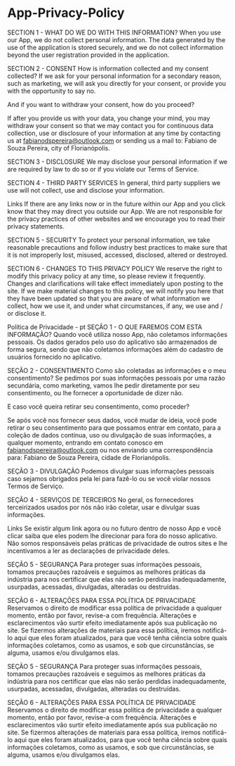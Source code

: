# App-Privacy-Policy
SECTION 1 - WHAT DO WE DO WITH THIS INFORMATION? When you use our App, we do not collect personal information. The data generated by the use of the application is stored securely, and we do not collect information beyond the user registration provided in the application.

SECTION 2 - CONSENT How is information collected and my consent collected?
If we ask for your personal information for a secondary reason, such as marketing, we will ask you directly for your consent, or provide you with the opportunity to say no.

And if you want to withdraw your consent, how do you proceed?

If after you provide us with your data, you change your mind, you may withdraw your consent so that we may contact you for continuous data collection, use or disclosure of your information at any time by contacting us at fabianodspereira@outlook.com or sending us a mail to: Fabiano de Souza Pereira, city of Florianópolis.

SECTION 3 - DISCLOSURE We may disclose your personal information if we are required by law to do so or if you violate our Terms of Service.

SECTION 4 - THIRD PARTY SERVICES In general, third party suppliers we use will not collect, use and disclose your information.

Links If there are any links now or in the future within our App and you click know that they may direct you outside our App. We are not responsible for the privacy practices of other websites and we encourage you to read their privacy statements.

SECTION 5 - SECURITY To protect your personal information, we take reasonable precautions and follow industry best practices to make sure that it is not improperly lost, misused, accessed, disclosed, altered or destroyed.

SECTION 6 - CHANGES TO THIS PRIVACY POLICY We reserve the right to modify this privacy policy at any time, so please review it frequently. Changes and clarifications will take effect immediately upon posting to the site. If we make material changes to this policy, we will notify you here that they have been updated so that you are aware of what information we collect, how we use it, and under what circumstances, if any, we use and / or disclose it.

Política de Privacidade - pt
SEÇÃO 1 - O QUE FAREMOS COM ESTA INFORMAÇÃO? Quando você utiliza nosso App, não coletamos informações pessoais. Os dados gerados pelo uso do aplicativo são armazenados de forma segura, sendo que não coletamos informações além do cadastro de usuários fornecido no aplicativo.

SEÇÃO 2 - CONSENTIMENTO Como são coletadas as informações e o meu consentimento?
Se pedimos por suas informações pessoais por uma razão secundária, como marketing, vamos lhe pedir diretamente por seu consentimento, ou lhe fornecer a oportunidade de dizer não.

E caso você queira retirar seu consentimento, como proceder?

Se após você nos fornecer seus dados, você mudar de ideia, você pode retirar o seu consentimento para que possamos entrar em contato, para a coleção de dados contínua, uso ou divulgação de suas informações, a qualquer momento, entrando em contato conosco em fabianodspereira@outlook.com ou nos enviando uma correspondência para: Fabiano de Souza Pereira, cidade de Florianópolis.

SEÇÃO 3 - DIVULGAÇÃO Podemos divulgar suas informações pessoais caso sejamos obrigados pela lei para fazê-lo ou se você violar nossos Termos de Serviço.

SEÇÃO 4 - SERVIÇOS DE TERCEIROS No geral, os fornecedores terceirizados usados por nós não irão coletar, usar e divulgar suas informações.

Links Se existir algum link agora ou no futuro dentro de nosso App e você clicar saiba que eles podem lhe direcionar para fora do nosso aplicativo. Não somos responsáveis pelas práticas de privacidade de outros sites e lhe incentivamos a ler as declarações de privacidade deles.

SEÇÃO 5 - SEGURANÇA Para proteger suas informações pessoais, tomamos precauções razoáveis e seguimos as melhores práticas da indústria para nos certificar que elas não serão perdidas inadequadamente, usurpadas, acessadas, divulgadas, alteradas ou destruídas.

SEÇÃO 6 - ALTERAÇÕES PARA ESSA POLÍTICA DE PRIVACIDADE Reservamos o direito de modificar essa política de privacidade a qualquer momento, então por favor, revise-a com frequência. Alterações e esclarecimentos vão surtir efeito imediatamente após sua publicação no site. Se fizermos alterações de materiais para essa política, iremos notificá-lo aqui que eles foram atualizados, para que você tenha ciência sobre quais informações coletamos, como as usamos, e sob que circunstâncias, se alguma, usamos e/ou divulgamos elas.



SEÇÃO 5 - SEGURANÇA Para proteger suas informações pessoais, tomamos precauções razoáveis e seguimos as melhores práticas da indústria para nos certificar que elas não serão perdidas inadequadamente, usurpadas, acessadas, divulgadas, alteradas ou destruídas.

SEÇÃO 6 - ALTERAÇÕES PARA ESSA POLÍTICA DE PRIVACIDADE Reservamos o direito de modificar essa política de privacidade a qualquer momento, então por favor, revise-a com frequência. Alterações e esclarecimentos vão surtir efeito imediatamente após sua publicação no site. Se fizermos alterações de materiais para essa política, iremos notificá-lo aqui que eles foram atualizados, para que você tenha ciência sobre quais informações coletamos, como as usamos, e sob que circunstâncias, se alguma, usamos e/ou divulgamos elas.
